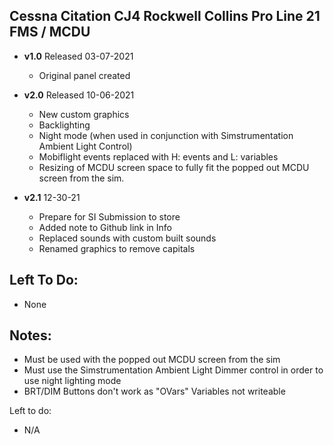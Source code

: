 ## Cessna Citation CJ4 Rockwell Collins Pro Line 21 FMS / MCDU
- **v1.0** 
  Released 03-07-2021
	- Original panel created 

- **v2.0** 
  Released 10-06-2021
	- New custom graphics
	- Backlighting
	- Night mode (when used in conjunction with Simstrumentation Ambient Light Control)
	- Mobiflight events replaced with H: events and L: variables 
	- Resizing of MCDU screen space to fully fit the popped out MCDU screen from the sim. 
- **v2.1** 12-30-21    
    - Prepare for SI Submission to store
    - Added note to Github link in Info
    - Replaced sounds with custom built sounds
    - Renamed graphics to remove capitals
	
## Left To Do:
- None
	
## Notes:
- Must be used with the popped out MCDU screen from the sim
- Must use the Simstrumentation Ambient Light Dimmer control in order to use night lighting mode
- BRT/DIM Buttons don't work as "OVars" Variables not writeable 
  

Left to do:
- N/A
